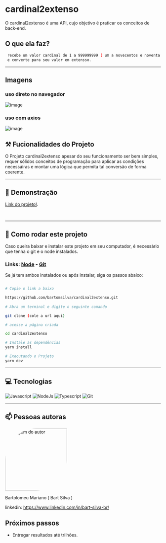 # cardinal2extenso

<p>O cardinal2extenso é uma API, cujo objetivo é praticar os conceitos de back-end.</p>

## O que ela faz?
```bash
 recebe um valor cardinal de 1 a 999999999 ( um a novecentos e noventa milhões... ),
 e converte para seu valor em extensso.
```

<hr/>

## Imagens

### uso direto no navegador
![image](https://github.com/bartomsilva/cardinal2extenso/assets/106079184/abe9ff4a-b893-4e55-ae02-50dde87a2832)

### uso com axios 
![image](https://github.com/bartomsilva/cardinal2extenso/assets/106079184/4f925e64-9376-4d9a-b62b-0da65a9cee23)


<span id='funcionalidades'></span>
## ⚒ Fucionalidades do Projeto

O Projeto cardinal2extenso apesar do seu funcionamento ser bem simples, requer sólidos conceitos de programação para aplicar as condições necessáiras
e montar uma lógica que permita tal conversão de forma coerente.

<hr/>

<span id="link"></span>  
## 🔗 Demonstração<br/>
[Link do projeto!](https://cardinal2extenso.bartomsilva.repl.co/2023).

<br/>
<span id='comorodar'></span>
 
<hr/>

## 📄 Como rodar este projeto

<p>Caso queira baixar e instalar este projeto em seu computador, é necessário que tenha o git e o node instalados.</p>

### Links:  <a href="https://nodejs.org/en">Node</a> - <a href="https://git-scm.com/">Git</a>

<p>Se já tem ambos instalados ou após instalar, siga os passos abaixo:</p>

```bash

# Copie o link a baixo

https://github.com/bartomsilva/cardinal2extenso.git
  
# Abra um terminal e digite o seguinte comando

git clone (cole a url aqui)

# acesse a página criada 

cd cardinal2extenso

# Instale as dependências
yarn install

# Executando o Projeto
yarn dev

```

<hr/>

<span id="tecnologias"></span>
## 💻 Tecnologias

![Javascript](https://user-images.githubusercontent.com/106079184/227620446-5307c4f2-0af2-4b7d-8696-a17780a13148.png)
![NodeJs](https://github.com/bartomsilva/decimal2extenso/assets/106079184/48c550da-4612-4b4b-a710-e9d694730963)
![Typescript](https://github.com/bartomsilva/decimal2extenso/assets/106079184/b1cba251-a970-4e88-87d0-fadd2aaeb26c)
![Git](https://user-images.githubusercontent.com/106079184/227621865-d6fd9ff4-2e10-4f7f-9759-f31c6434b565.png)



<hr/>
<span id="author"></span>

## 📫 Pessoas autoras

<img style="width: 200px; border-radius: 50% 0 " src="https://avatars.githubusercontent.com/u/106079184?s=400&u=753f5466a77193fe7077e495475b242787de0435&v=4" alt="imagem do autor">
<p>Bartolomeu Mariano ( Bart Silva )</p>

linkedin: https://www.linkedin.com/in/bart-silva-br/

<span id='next'></span>
## Próximos passos
- Entregar resultados até trilhões.

